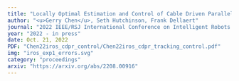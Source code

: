```yaml
---
title: "Locally Optimal Estimation and Control of Cable Driven Parallel Robots using Time Varying Linear Quadratic Gaussian (LQG) Control"
author: "<u>Gerry Chen</u>, Seth Hutchinson, Frank Dellaert"
journal: "2022 IEEE/RSJ International Conference on Intelligent Robots and Systems (IROS)"
year: "2022 - in press"
date: Oct. 21, 2022
PDF: "Chen22iros_cdpr_control/Chen22iros_cdpr_tracking_control.pdf"
img: "iros_exp1_errors.svg"
category: "proceedings"
arxiv: "https://arxiv.org/abs/2208.00916"
---
```

